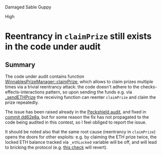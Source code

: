 Damaged Sable Guppy

High

# Reentrancy in `claimPrize` still exists in the code under audit

## Summary

The code under audit contains function [WinnablesPrizeManager::claimPrize](https://github.com/sherlock-audit/2024-08-winnables-raffles/blob/main/public-contracts/contracts/WinnablesPrizeManager.sol#L105-L124), which allows to claim prizes multiple times via a trivial reentrancy attack: the code doesn't adhere to the checks-effects-interactions pattern, so upon sending the funds e.g. via [_sendETHPrize](https://github.com/sherlock-audit/2024-08-winnables-raffles/blob/main/public-contracts/contracts/WinnablesPrizeManager.sol#L314-L316) the receiving function can reenter `claimPrize` and claim the prize repeatedly.

The issue has been raised already in the [Peckshield audit](https://github.com/Winnables/public-contracts/blob/main/audits/2024-08-05-Peckshield-Audit-Report.pdf), and fixed in [commit dd62e8a](https://github.com/Winnables/public-contracts/commit/dd62e8a), but for some reason the fix has not propagated to the code being audited in this contest, so I feel obliged to report the issue.

It should be noted also that the same root cause (reentrancy in `claimPrize`) opens the doors for other exploits: e.g. by claiming the ETH prize twice, the locked ETH balance tracked via `_ethLocked` variable will be off, and will lead to bricking the protocol (e.g. [this check](https://github.com/sherlock-audit/2024-08-winnables-raffles/blob/main/public-contracts/contracts/WinnablesPrizeManager.sol#L181) will revert).